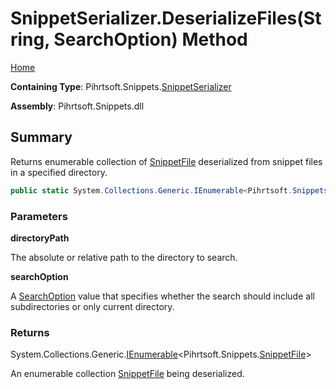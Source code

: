 # SnippetSerializer\.DeserializeFiles\(String, SearchOption\) Method

[Home](../../../../README.md)

**Containing Type**: Pihrtsoft\.Snippets\.[SnippetSerializer](../README.md)

**Assembly**: Pihrtsoft\.Snippets\.dll

## Summary

Returns enumerable collection of [SnippetFile](../../SnippetFile/README.md) deserialized from snippet files in a specified directory\.

```csharp
public static System.Collections.Generic.IEnumerable<Pihrtsoft.Snippets.SnippetFile> DeserializeFiles(string directoryPath, System.IO.SearchOption searchOption = TopDirectoryOnly)
```

### Parameters

**directoryPath**

The absolute or relative path to the directory to search\.

**searchOption**

A [SearchOption](https://docs.microsoft.com/en-us/dotnet/api/system.io.searchoption) value that specifies whether the search should include all subdirectories or only current directory\.

### Returns

System\.Collections\.Generic\.[IEnumerable](https://docs.microsoft.com/en-us/dotnet/api/system.collections.generic.ienumerable-1)\<Pihrtsoft\.Snippets\.[SnippetFile](../../SnippetFile/README.md)>

An enumerable collection [SnippetFile](../../SnippetFile/README.md) being deserialized\.